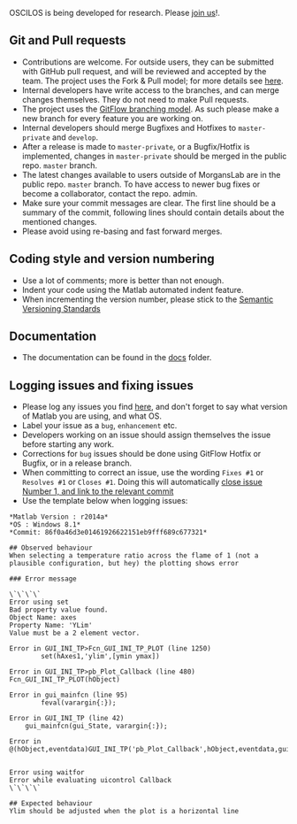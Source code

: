 OSCILOS is being developed for research. Please [join us](http://www.oscilos.com/)!. 

## Git and Pull requests
* Contributions are welcome. For outside users, they can be submitted with GitHub pull request, and will be reviewed and accepted by the team. The project uses the Fork & Pull model; for more details see [here](https://help.github.com/articles/using-pull-requests).
* Internal developers have write access to the branches, and can merge changes themselves. They do not need to make Pull requests.
* The project uses the [GitFlow branching model](http://nvie.com/posts/a-successful-git-branching-model/). As such please make a new branch for every feature you are working on.
* Internal developers should merge Bugfixes and Hotfixes to `master-private` and `develop`.
* After a release is made to `master-private`, or a Bugfix/Hotfix is implemented, changes in `master-private` should be merged in the public repo. `master` branch.
* The latest changes available to users outside of MorgansLab are in the public repo. `master` branch. To have access to newer bug fixes or become a collaborator, contact the repo. admin. 
* Make sure your commit messages are clear. The first line should be a summary of the commit, following lines should contain details about the mentioned changes. 
* Please avoid using re-basing and fast forward merges. 

## Coding style and version numbering
* Use a lot of comments; more is better than not enough. 
* Indent your code using the Matlab automated indent feature. 
* When incrementing the version number, please stick to the [Semantic Versioning Standards](http://semver.org/)

## Documentation
* The documentation can be found in the [docs](docs) folder. 

## Logging issues and fixing issues
* Please log any issues you find [here](https://github.com/MorgansLab/OSCILOS-long-1.5.0/issues), and don't forget to say what version of Matlab you are using, and what OS. 
* Label your issue as a `bug`, `enhancement` etc.
* Developers working on an issue should assign themselves the issue before starting any work. 
* Corrections for `bug` issues should be done using GitFlow Hotfix or Bugfix, or in a release branch. 
* When committing to correct an issue, use the wording `Fixes #1` or `Resolves #1` or `Closes #1`. Doing this will automatically [close issue Number 1, and link to the relevant commit](https://help.github.com/articles/closing-issues-via-commit-messages/)
* Use the template below when logging issues:

````
*Matlab Version : r2014a*
*OS : Windows 8.1*
*Commit: 86f0a46d3e01461926622151eb9fff689c677321*

## Observed behaviour
When selecting a temperature ratio across the flame of 1 (not a plausible configuration, but hey) the plotting shows error

### Error message

\`\`\`\`
Error using set
Bad property value found.
Object Name: axes
Property Name: 'YLim'
Value must be a 2 element vector.

Error in GUI_INI_TP>Fcn_GUI_INI_TP_PLOT (line 1250)
        set(hAxes1,'ylim',[ymin ymax])

Error in GUI_INI_TP>pb_Plot_Callback (line 480)
Fcn_GUI_INI_TP_PLOT(hObject)

Error in gui_mainfcn (line 95)
        feval(varargin{:});

Error in GUI_INI_TP (line 42)
    gui_mainfcn(gui_State, varargin{:});

Error in
@(hObject,eventdata)GUI_INI_TP('pb_Plot_Callback',hObject,eventdata,guidata(hObject))

 
Error using waitfor
Error while evaluating uicontrol Callback
\`\`\`\`

## Expected behaviour
Ylim should be adjusted when the plot is a horizontal line
````
